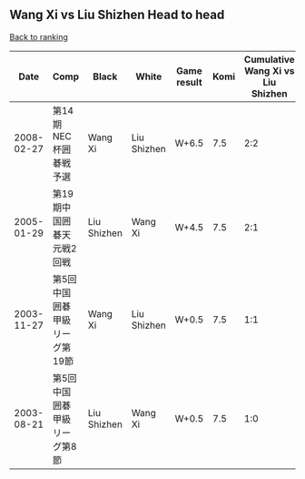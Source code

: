 ## Wang Xi vs Liu Shizhen Head to head

[Back to ranking](../../index.md)




| **Date** | **Comp** | **Black** | **White** | **Game result** | **Komi** | **Cumulative Wang Xi vs Liu Shizhen** | **Wang Xi streak** | **Liu Shizhen streak** | 
| --- | --- | --- | --- | --- | --- | --- | --- | --- |
| 2008-02-27 | 第14期NEC杯囲碁戦予選 | Wang Xi | Liu Shizhen | W+6.5 | 7.5 | 2:2 | 0 | 1 | 
| 2005-01-29 | 第19期中国囲碁天元戦2回戦 | Liu Shizhen | Wang Xi | W+4.5 | 7.5 | 2:1 | 1 | 0 | 
| 2003-11-27 | 第5回中国囲碁甲級リーグ第19節 | Wang Xi | Liu Shizhen | W+0.5 | 7.5 | 1:1 | 0 | 1 | 
| 2003-08-21 | 第5回中国囲碁甲級リーグ第8節 | Liu Shizhen | Wang Xi | W+0.5 | 7.5 | 1:0 | 1 | 0 |




